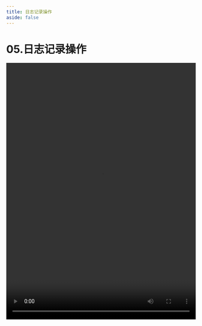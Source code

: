```yaml
---
title: 日志记录操作
aside: false
---
```


# 05.日志记录操作

<video autoplay src="http://qn.chinavanes.com/nodejs/module-28/05.日志记录操作.mp4" controls controlsList="nodownload" width="100%" height="680"/>

